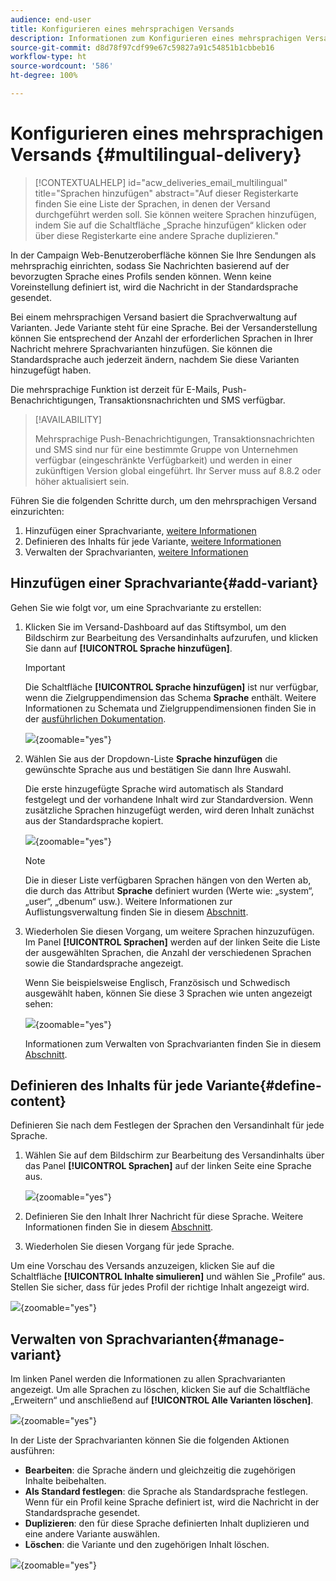 ```yaml
---
audience: end-user
title: Konfigurieren eines mehrsprachigen Versands
description: Informationen zum Konfigurieren eines mehrsprachigen Versands
source-git-commit: d8d78f97cdf99e67c59827a91c54851b1cbbeb16
workflow-type: ht
source-wordcount: '586'
ht-degree: 100%

---
```


# Konfigurieren eines mehrsprachigen Versands {#multilingual-delivery}

>[!CONTEXTUALHELP]
>id="acw_deliveries_email_multilingual"
>title="Sprachen hinzufügen"
>abstract="Auf dieser Registerkarte finden Sie eine Liste der Sprachen, in denen der Versand durchgeführt werden soll. Sie können weitere Sprachen hinzufügen, indem Sie auf die Schaltfläche „Sprache hinzufügen“ klicken oder über diese Registerkarte eine andere Sprache duplizieren."

In der Campaign Web-Benutzeroberfläche können Sie Ihre Sendungen als mehrsprachig einrichten, sodass Sie Nachrichten basierend auf der bevorzugten Sprache eines Profils senden können. Wenn keine Voreinstellung definiert ist, wird die Nachricht in der Standardsprache gesendet.

Bei einem mehrsprachigen Versand basiert die Sprachverwaltung auf Varianten. Jede Variante steht für eine Sprache. Bei der Versanderstellung können Sie entsprechend der Anzahl der erforderlichen Sprachen in Ihrer Nachricht mehrere Sprachvarianten hinzufügen. Sie können die Standardsprache auch jederzeit ändern, nachdem Sie diese Varianten hinzugefügt haben.

Die mehrsprachige Funktion ist derzeit für E-Mails, Push-Benachrichtigungen, Transaktionsnachrichten und SMS verfügbar.

>[!AVAILABILITY]
>
>Mehrsprachige Push-Benachrichtigungen, Transaktionsnachrichten und SMS sind nur für eine bestimmte Gruppe von Unternehmen verfügbar (eingeschränkte Verfügbarkeit) und werden in einer zukünftigen Version global eingeführt. Ihr Server muss auf 8.8.2 oder höher aktualisiert sein.

Führen Sie die folgenden Schritte durch, um den mehrsprachigen Versand einzurichten:

1. Hinzufügen einer Sprachvariante, [weitere Informationen](#add-variant)
1. Definieren des Inhalts für jede Variante, [weitere Informationen](#define-content)
1. Verwalten der Sprachvarianten, [weitere Informationen](#manage-variant)

## Hinzufügen einer Sprachvariante{#add-variant}

Gehen Sie wie folgt vor, um eine Sprachvariante zu erstellen:

1. Klicken Sie im Versand-Dashboard auf das Stiftsymbol, um den Bildschirm zur Bearbeitung des Versandinhalts aufzurufen, und klicken Sie dann auf **[!UICONTROL Sprache hinzufügen]**.

   >[!IMPORTANT]
   >
   >Die Schaltfläche **[!UICONTROL Sprache hinzufügen]** ist nur verfügbar, wenn die Zielgruppendimension das Schema **Sprache** enthält. Weitere Informationen zu Schemata und Zielgruppendimensionen finden Sie in der [ausführlichen Dokumentation](../audience/targeting-dimensions.md).

   ![](assets/edit-content_2.png){zoomable="yes"}

1. Wählen Sie aus der Dropdown-Liste **Sprache hinzufügen** die gewünschte Sprache aus und bestätigen Sie dann Ihre Auswahl.

   Die erste hinzugefügte Sprache wird automatisch als Standard festgelegt und der vorhandene Inhalt wird zur Standardversion. Wenn zusätzliche Sprachen hinzugefügt werden, wird deren Inhalt zunächst aus der Standardsprache kopiert.

   ![](assets/edit-content_3.png){zoomable="yes"}

   >[!NOTE]
   >
   >Die in dieser Liste verfügbaren Sprachen hängen von den Werten ab, die durch das Attribut **Sprache** definiert wurden (Werte wie: „system“, „user“, „dbenum“ usw.). Weitere Informationen zur Auflistungsverwaltung finden Sie in diesem [Abschnitt](../administration/enumerations.md).

1. Wiederholen Sie diesen Vorgang, um weitere Sprachen hinzuzufügen. Im Panel **[!UICONTROL Sprachen]** werden auf der linken Seite die Liste der ausgewählten Sprachen, die Anzahl der verschiedenen Sprachen sowie die Standardsprache angezeigt.

   Wenn Sie beispielsweise Englisch, Französisch und Schwedisch ausgewählt haben, können Sie diese 3 Sprachen wie unten angezeigt sehen:

   ![](assets/edit-content_9.png){zoomable="yes"}

   Informationen zum Verwalten von Sprachvarianten finden Sie in diesem [Abschnitt](#manage-variant).

## Definieren des Inhalts für jede Variante{#define-content}

Definieren Sie nach dem Festlegen der Sprachen den Versandinhalt für jede Sprache.

1. Wählen Sie auf dem Bildschirm zur Bearbeitung des Versandinhalts über das Panel **[!UICONTROL Sprachen]** auf der linken Seite eine Sprache aus.

   ![](assets/edit-content_11.png){zoomable="yes"}

1. Definieren Sie den Inhalt Ihrer Nachricht für diese Sprache. Weitere Informationen finden Sie in diesem [Abschnitt](../msg/create-deliveries.md).

1. Wiederholen Sie diesen Vorgang für jede Sprache.

<!--
>[!BEGINTABS]

>[!TAB Email delivery]

1. From the delivery content edition screen, choose a language and click the **[!UICONTROL Edit email body]** button. You can also hover over the email preview and select **[!UICONTROL Open email designer]**.

    ![](assets/edit-content_11.png){zoomable="yes"}

1. Define the content of your email for this language. [Read more](../email/get-started-email-designer.md#start-authoring)

1. Repeat this operation for each language.

>[!TAB SMS delivery]

1. From the delivery content edition screen, choose a language.

1. Edit the content of the SMS message for this language. [Read more](../sms/create-sms.md)

    ![](assets/edit-content_11-sms.png){zoomable="yes"}

1. Repeat this operation for each language.

>[!ENDTABS]

-->

Um eine Vorschau des Versands anzuzeigen, klicken Sie auf die Schaltfläche **[!UICONTROL Inhalte simulieren]** und wählen Sie „Profile“ aus. Stellen Sie sicher, dass für jedes Profil der richtige Inhalt angezeigt wird.

![](assets/edit-content_5.png){zoomable="yes"}

## Verwalten von Sprachvarianten{#manage-variant}

Im linken Panel werden die Informationen zu allen Sprachvarianten angezeigt. Um alle Sprachen zu löschen, klicken Sie auf die Schaltfläche „Erweitern“ und anschließend auf **[!UICONTROL Alle Varianten löschen]**.

![](assets/edit-content_13.png){zoomable="yes"}

In der Liste der Sprachvarianten können Sie die folgenden Aktionen ausführen:

* **Bearbeiten**: die Sprache ändern und gleichzeitig die zugehörigen Inhalte beibehalten.
* **Als Standard festlegen**: die Sprache als Standardsprache festlegen. Wenn für ein Profil keine Sprache definiert ist, wird die Nachricht in der Standardsprache gesendet.
* **Duplizieren**: den für diese Sprache definierten Inhalt duplizieren und eine andere Variante auswählen.
* **Löschen**: die Variante und den zugehörigen Inhalt löschen.

![](assets/edit-content_13-sms.png){zoomable="yes"}


